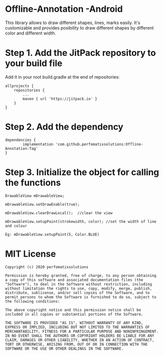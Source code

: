 # Offline-Annotation -Android
This library allows to draw different shapes, lines, marks easily. It's customizable and provides posibility to draw different shapes by different color and different width. 


# Step 1. Add the JitPack repository to your build file

Add it in your root build.gradle at the end of repositories:

	allprojects {
		repositories {
			...
			maven { url 'https://jitpack.io' }
		}
	}
# Step 2. Add the dependency

	dependencies {
	        implementation 'com.github.perfomatixsolutions:Offline-Annotation:Tag'
	}
# Step 3. Initialize the object for calling the functions

   	DrawableView mDrawableView;

  	mDrawableView.setDrawEnable(true); 

   	mDrawableView.clearDrawLocal();  //clear the view

   	mDrawableView.setupPaint(strokewidth, color); //set the width of line and colour

   	Eg: mDrawableView.setupPaint(5, Color.BLUE)
	
	
# MIT License

	Copyright (c) 2020 perfomatixsolutions

	Permission is hereby granted, free of charge, to any person obtaining a copy of this software and associated documentation files (the "Software"), to deal in the Software without restriction, including without limitation the rights to use, copy, modify, merge, publish, distribute, sublicense, and/or sell copies of the Software, and to permit persons to whom the Software is furnished to do so, subject to the following conditions:

	The above copyright notice and this permission notice shall be included in all copies or substantial portions of the Software.

	THE SOFTWARE IS PROVIDED "AS IS", WITHOUT WARRANTY OF ANY KIND, EXPRESS OR IMPLIED, INCLUDING BUT NOT LIMITED TO THE WARRANTIES OF MERCHANTABILITY, FITNESS FOR A PARTICULAR PURPOSE AND NONINFRINGEMENT. IN NO EVENT SHALL THE AUTHORS OR COPYRIGHT HOLDERS BE LIABLE FOR ANY CLAIM, DAMAGES OR OTHER LIABILITY, WHETHER IN AN ACTION OF CONTRACT, TORT OR OTHERWISE, ARISING FROM, OUT OF OR IN CONNECTION WITH THE SOFTWARE OR THE USE OR OTHER DEALINGS IN THE SOFTWARE.
